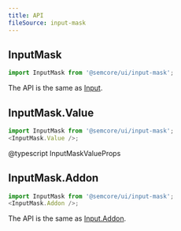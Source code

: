 ```yaml
---
title: API
fileSource: input-mask
---
```


## InputMask

```js
import InputMask from '@semcore/ui/input-mask';
```

The API is the same as [Input](/components/input/input-api).

## InputMask.Value

```js
import InputMask from '@semcore/ui/input-mask';
<InputMask.Value />;
```

@typescript InputMaskValueProps

## InputMask.Addon

```js
import InputMask from '@semcore/ui/input-mask';
<InputMask.Addon />;
```

The API is the same as [Input.Addon](/components/input/input-api).
